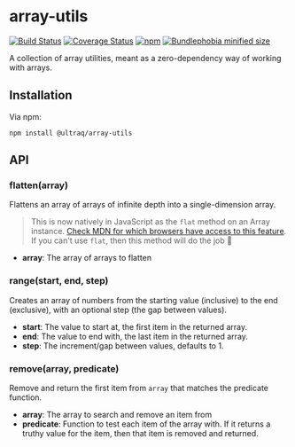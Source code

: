 
array-utils
===========

[![Build Status](https://travis-ci.com/ultraq/array-utils.svg?branch=master)](https://travis-ci.com/ultraq/array-utils)
[![Coverage Status](https://coveralls.io/repos/github/ultraq/array-utils/badge.svg?branch=master)](https://coveralls.io/github/ultraq/array-utils?branch=master)
[![npm](https://img.shields.io/npm/v/@ultraq/array-utils.svg?maxAge=3600)](https://www.npmjs.com/package/@ultraq/array-utils)
[![Bundlephobia minified size](https://img.shields.io/bundlephobia/min/@ultraq/array-utils)](https://bundlephobia.com/result?p=@ultraq/array-utils)

A collection of array utilities, meant as a zero-dependency way of working with
arrays.


Installation
------------

Via npm:

```
npm install @ultraq/array-utils
```


API
---

### flatten(array)

Flattens an array of arrays of infinite depth into a single-dimension array.

> This is now natively in JavaScript as the `flat` method on an Array instance.
> [Check MDN for which browsers have access to this feature](https://developer.mozilla.org/en-US/docs/Web/JavaScript/Reference/Global_Objects/Array/flat).
> If you can't use `flat`, then this method will do the job 🙂

 - **array**: The array of arrays to flatten

### range(start, end, step)

Creates an array of numbers from the starting value (inclusive) to the end
(exclusive), with an optional step (the gap between values).

 - **start**: The value to start at, the first item in the returned array.
 - **end**: The value to end with, the last item in the returned array.
 - **step**: The increment/gap between values, defaults to 1.

### remove(array, predicate)

Remove and return the first item from `array` that matches the predicate
function.

 - **array**: The array to search and remove an item from
 - **predicate**: Function to test each item of the array with.  If it returns a
   truthy value for the item, then that item is removed and returned.
